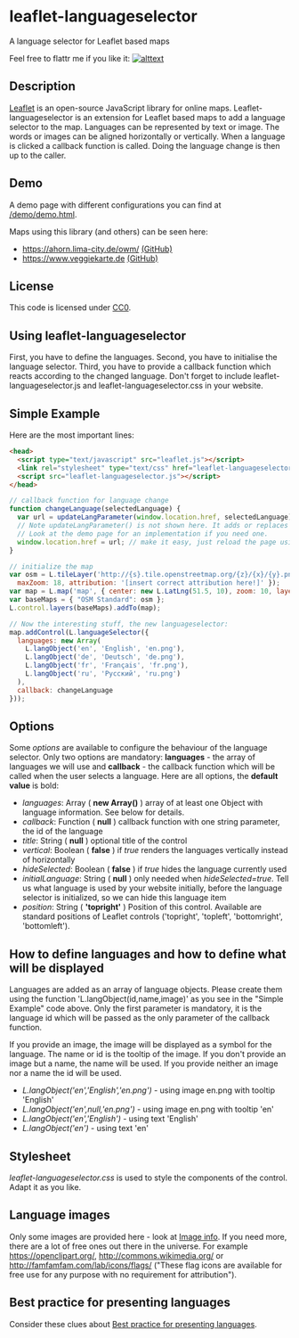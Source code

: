 # leaflet-languageselector

A language selector for Leaflet based maps

Feel free to flattr me if you like it: [![alttext](http://api.flattr.com/button/flattr-badge-large.png)](https://flattr.com/submit/auto?user_id=Kranich&url=https%3A%2F%2Fgithub.com%2Fbuche%2Fleaflet-languageselector)

## Description
[Leaflet](http://leafletjs.com/) is an open-source JavaScript library for online maps. Leaflet-languageselector is an extension for Leaflet based maps to add a language selector to the map. Languages can be represented by text or image. The words or images can be aligned horizontally or vertically. When a language is clicked a callback function is called. Doing the language change is then up to the caller.

## Demo
A demo page with different configurations you can find at [/demo/demo.html](/demo/demo.html).

Maps using this library (and others) can be seen here:
- https://ahorn.lima-city.de/owm/ [(GitHub)](https://github.com/buche/leaflet-openweathermap)
- https://www.veggiekarte.de [(GitHub)](https://github.com/piratenpanda/veggiekarte)

## License

This code is licensed under [CC0](http://creativecommons.org/publicdomain/zero/1.0/ "Creative Commons Zero - Public Domain").

## Using leaflet-languageselector

First, you have to define the languages. Second, you have to initialise the language selector. Third, you have to provide a callback function which reacts according to the changed language. Don't forget to include leaflet-languageselector.js and leaflet-languageselector.css in your website.

## Simple Example 

Here are the most important lines:

```html
<head>
  <script type="text/javascript" src="leaflet.js"></script>
  <link rel="stylesheet" type="text/css" href="leaflet-languageselector.css" />
  <script src="leaflet-languageselector.js"></script>
</head>
```

```js
// callback function for language change
function changeLanguage(selectedLanguage) {
  var url = updateLangParameter(window.location.href, selectedLanguage);
  // Note updateLangParameter() is not shown here. It adds or replaces the language parameter of the document URL.
  // Look at the demo page for an implementation if you need one.
  window.location.href = url; // make it easy, just reload the page using the changed parameter
}

// initialize the map
var osm = L.tileLayer('http://{s}.tile.openstreetmap.org/{z}/{x}/{y}.png', {
  maxZoom: 18, attribution: '[insert correct attribution here!]' });
var map = L.map('map', { center: new L.LatLng(51.5, 10), zoom: 10, layers: [osm] });
var baseMaps = { "OSM Standard": osm };
L.control.layers(baseMaps).addTo(map);

// Now the interesting stuff, the new languageselector:
map.addControl(L.languageSelector({
  languages: new Array(
    L.langObject('en', 'English', 'en.png'),
    L.langObject('de', 'Deutsch', 'de.png'),
    L.langObject('fr', 'Français', 'fr.png'),
    L.langObject('ru', 'Русский', 'ru.png')
  ),
  callback: changeLanguage
}));
```

## Options
Some *options* are available to configure the behaviour of the language selector. Only two options are mandatory: **languages** - the array of languages we will use and **callback** - the callback function which will be called when the user selects a language. Here are all options, the **default value** is bold:

* *languages*: Array ( **new Array()** ) array of at least one Object with language information. See below for details.
* *callback*: Function ( **null** ) callback function with one string parameter, the id of the language
* *title*: String ( **null** ) optional title of the control
* *vertical*: Boolean ( **false** ) if *true* renders the languages vertically instead of horizontally
* *hideSelected*: Boolean ( **false** ) if *true* hides the language currently used
* *initialLanguage*: String ( **null** ) only needed when *hideSelected=true*. Tell us what language is used by your website initially, before the language selector is initialized, so we can hide this language item
* *position*: String ( **'topright'** ) Position of this control. Available are standard positions of Leaflet controls ('topright', 'topleft', 'bottomright', 'bottomleft').

## How to define languages and how to define what will be displayed

Languages are added as an array of language objects. Please create them using the function 'L.langObject(id,name,image)' as you see in the "Simple Example" code above. Only the first parameter is mandatory, it is the language id which will be passed as the only parameter of the callback function.

If you provide an image, the image will be displayed as a symbol for the language. The name or id is the tooltip of the image. If you don't provide an image but a name, the name will be used. If you provide neither an image nor a name the id will be used.

* *L.langObject('en','English','en.png')* - using image en.png with tooltip 'English'
* *L.langObject('en',null,'en.png')* - using image en.png with tooltip 'en'
* *L.langObject('en','English')* - using text 'English'
* *L.langObject('en')* - using text 'en'

## Stylesheet
*leaflet-languageselector.css* is used to style the components of the control. Adapt it as you like.

## Language images
Only some images are provided here - look at [Image info](/images/image_info.md). If you need more, there are a lot of free ones out there in the universe. For example https://openclipart.org/, http://commons.wikimedia.org/ or http://famfamfam.com/lab/icons/flags/ ("These flag icons are available for free use for any purpose with no requirement for attribution").

## Best practice for presenting languages
Consider these clues about [Best practice for presenting languages](http://www.flagsarenotlanguages.com/blog/best-practice-for-presenting-languages/).

